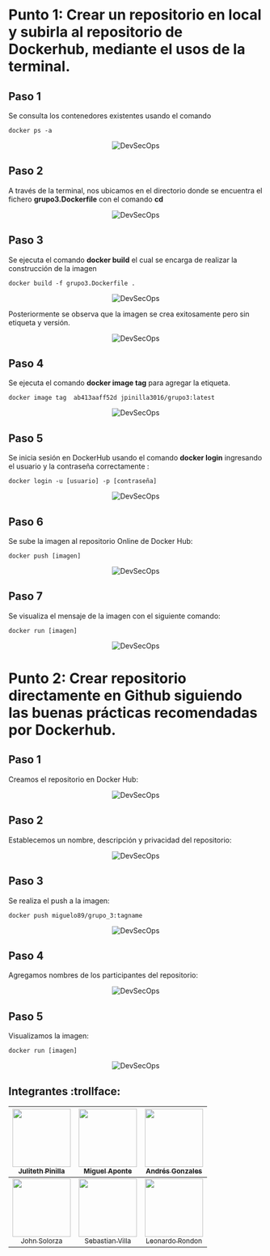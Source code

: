 # Punto 1: Crear un repositorio en local y subirla al repositorio de Dockerhub, mediante el usos de la terminal.

## Paso 1
Se consulta los contenedores existentes usando el comando 
```prompt
docker ps -a
```
<div align="center">
    <img alt="DevSecOps" src="img/TerminalPaso1.png">
</div>

## Paso 2
A través de la terminal, nos ubicamos en el directorio donde se encuentra el fichero **grupo3.Dockerfile** con el comando **cd**

<div align="center">
    <img alt="DevSecOps" src="img/TerminalPaso2.png">
</div>

## Paso 3
Se ejecuta el comando **docker build** el cual se encarga de realizar la construcción de la imagen
```prompt
docker build -f grupo3.Dockerfile .
```
<div align="center">
    <img alt="DevSecOps" src="img/TerminalPaso3.png">
</div>

Posteriormente se observa que la imagen se crea exitosamente pero sin etiqueta y versión.
<div align="center">
    <img alt="DevSecOps" src="img/TerminalPaso31.png">
</div>

## Paso 4
Se ejecuta el comando **docker image tag** para agregar la etiqueta.
```prompt
docker image tag  ab413aaff52d jpinilla3016/grupo3:latest
```
<div align="center">
    <img alt="DevSecOps" src="img/TerminalPaso4.png">
</div>

## Paso 5
Se inicia sesión en DockerHub usando el comando **docker login** ingresando el usuario y la contraseña correctamente :

```prompt
docker login -u [usuario] -p [contraseña]
```
<div align="center">
    <img alt="DevSecOps" src="img/TerminalPaso5.png">
</div>

## Paso 6
Se sube la imagen al repositorio Online de Docker Hub:
```prompt
docker push [imagen]
```
<div align="center">
    <img alt="DevSecOps" src="img/TerminalPaso6.png">
</div>

## Paso 7
Se visualiza el mensaje de la imagen con el siguiente comando:
```prompt
docker run [imagen]
```
<div align="center">
    <img alt="DevSecOps" src="img/TerminalPaso7.png">
</div>

# Punto 2: Crear repositorio directamente en Github siguiendo las buenas prácticas recomendadas por Dockerhub.

## Paso 1
Creamos el repositorio en Docker Hub:

<div align="center">
    <img alt="DevSecOps" src="img/creacion.PNG">
</div>


## Paso 2
Establecemos un nombre, descripción y privacidad del repositorio:

<div align="center">
    <img alt="DevSecOps" src="img/1.jpg">
</div>


## Paso 3
Se realiza el push a la imagen:

```prompt
docker push miguelo89/grupo_3:tagname
```
<div align="center">
    <img alt="DevSecOps" src="img/2.jpg">
</div>


## Paso 4

Agregamos nombres de los participantes del repositorio:

<div align="center">
    <img alt="DevSecOps" src="img/3.jpg">
</div>


## Paso 5

Visualizamos la imagen:

```prompt
docker run [imagen]
```
<div align="center">
    <img alt="DevSecOps" src="img/4.jpg">
</div>

## Integrantes :trollface:

| [<img src="https://avatars.githubusercontent.com/u/163602168?v=4" width=115><br><sub>Juliteth Pinilla</sub>](https://github.com/jpinillaDiplomado) | [<img src="https://avatars.githubusercontent.com/u/105172071?v=4" width=115><br><sub>Miguel Aponte</sub>](https://github.com/Miguelo89)  | [<img src="https://avatars.githubusercontent.com/u/163653023?v=4" width=115><br><sub>Andrés Gonzales </sub>](https://github.com/Andrezk8) |  
| :---: | :---: | :---: |
| [<img src="https://avatars.githubusercontent.com/u/63757797?v=4" width=115><br><sub>John Solorza </sub>](https://github.com/jsolorza) | [<img src="https://avatars.githubusercontent.com/u/43438728?v=4" width=115><br><sub>Sebastian Villa </sub>](https://github.com/SebastianVilla13) | [<img src="https://avatars.githubusercontent.com/u/164546938?v=4" width=115><br><sub>Leonardo Rondon </sub>](https://github.com/leonardoj27) |

